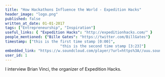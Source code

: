 ```yaml
---
title: "How Hackathons Influence the World - Expedition Hacks"
header_image: "logo.png"
published: false
written_at_date: 01-01-2017
tags: ["Entrepreneurship", "Inspiration"]
useful_links: { "Expedition Hacks": "http://expeditionhacks.com/" }
people_mentioned: {"Bille Gates": "https://twitter.com/BillGates"}
timestamp: ["this is the first time stamp [0:00]",
						 "this is the second time stamp [3:23]"]
embedded_link: "https://w.soundcloud.com/player/?url=https%3A//uuu.soundcloud.com/treac"
user_id: 1
---
```


I interview Brian Vinci, the organizer of Expedition Hacks.
